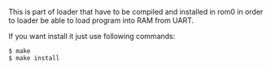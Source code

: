 This is part of loader that have to be compiled and installed in rom0 in order
to loader be able to load program into RAM from UART.

If you want install it just use following commands:

    $ make
    $ make install
